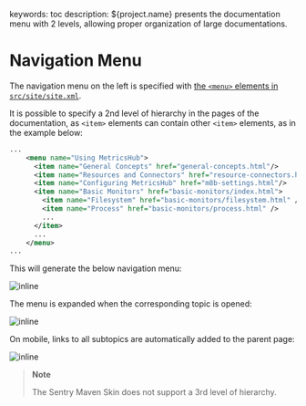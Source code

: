 keywords: toc
description: ${project.name} presents the documentation menu with 2 levels, allowing proper organization of large documentations.

# Navigation Menu

The navigation menu on the left is specified with [the `<menu>` elements in `src/site/site.xml`](https://maven.apache.org/plugins/maven-site-plugin/examples/sitedescriptor.html#including-generated-content).

It is possible to specify a 2nd level of hierarchy in the pages of the documentation, as `<item>` elements can contain other `<item>` elements, as in the example below:

```xml
...
    <menu name="Using MetricsHub">
      <item name="General Concepts" href="general-concepts.html"/>
      <item name="Resources and Connectors" href="resource-connectors.html"/>
      <item name="Configuring MetricsHub" href="m8b-settings.html"/>
      <item name="Basic Monitors" href="basic-monitors/index.html">
        <item name="Filesystem" href="basic-monitors/filesystem.html" />
        <item name="Process" href="basic-monitors/process.html" />
        ...
      </item>
      ...
    </menu>
...
```

This will generate the below navigation menu:

![inline](images/menu-collapse.png)

The menu is expanded when the corresponding topic is opened:

![inline](images/menu-expand.png)

On mobile, links to all subtopics are automatically added to the parent page:

![inline](images/menu-expand-mobile.png)

> **Note**
>
> The Sentry Maven Skin does not support a 3rd level of hierarchy.

